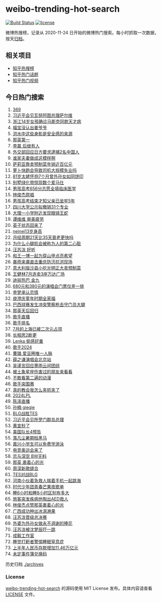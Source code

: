 # weibo-trending-hot-search

[![Build Status](https://github.com/justjavac/weibo-trending-hot-search/workflows/ci/badge.svg?branch=master)](https://github.com/justjavac/weibo-trending-hot-search/actions)
[![license](https://img.shields.io/github/license/justjavac/weibo-trending-hot-search)](https://github.com/justjavac/weibo-trending-hot-search/blob/master/LICENSE)

微博热搜榜，记录从 2020-11-24 日开始的微博热门搜索。每小时抓取一次数据，按天[归档](./archives)。

## 相关项目

- [知乎热搜榜](https://github.com/justjavac/zhihu-trending-top-search)
- [知乎热门话题](https://github.com/justjavac/zhihu-trending-hot-questions)
- [知乎热门视频](https://github.com/justjavac/zhihu-trending-hot-video)

## 今日热门搜索

<!-- BEGIN -->
<!-- 最后更新时间 Sat Jul 13 2024 06:14:11 GMT+0800 (China Standard Time) -->

1. [369](https://s.weibo.com//weibo?q=369&t=31&band_rank=9&Refer=top)
1. [习近平会见瓦努阿图总理萨尔维](https://s.weibo.com//weibo?q=%23%E4%B9%A0%E8%BF%91%E5%B9%B3%E4%BC%9A%E8%A7%81%E7%93%A6%E5%8A%AA%E9%98%BF%E5%9B%BE%E6%80%BB%E7%90%86%E8%90%A8%E5%B0%94%E7%BB%B4%23&Refer=new_time)
1. [浙江14岁女孩确诊马斯克同款天才病](https://s.weibo.com//weibo?q=%23%E6%B5%99%E6%B1%9F14%E5%B2%81%E5%A5%B3%E5%AD%A9%E7%A1%AE%E8%AF%8A%E9%A9%AC%E6%96%AF%E5%85%8B%E5%90%8C%E6%AC%BE%E5%A4%A9%E6%89%8D%E7%97%85%23&t=31&band_rank=1&Refer=top)
1. [福宝没认出姜爷爷](https://s.weibo.com//weibo?q=%23%E7%A6%8F%E5%AE%9D%E6%B2%A1%E8%AE%A4%E5%87%BA%E5%A7%9C%E7%88%B7%E7%88%B7%23&t=31&band_rank=2&Refer=top)
1. [洪水中这些身影是安全感的来源](https://s.weibo.com//weibo?q=%23%E6%B4%AA%E6%B0%B4%E4%B8%AD%E8%BF%99%E4%BA%9B%E8%BA%AB%E5%BD%B1%E6%98%AF%E5%AE%89%E5%85%A8%E6%84%9F%E7%9A%84%E6%9D%A5%E6%BA%90%23&t=31&band_rank=3&Refer=top)
1. [那英第一](https://s.weibo.com//weibo?q=%E9%82%A3%E8%8B%B1%E7%AC%AC%E4%B8%80&t=31&band_rank=1&Refer=top)
1. [李晨 后继有人](https://s.weibo.com//weibo?q=%E6%9D%8E%E6%99%A8%20%E5%90%8E%E7%BB%A7%E6%9C%89%E4%BA%BA&t=31&band_rank=4&Refer=top)
1. [外交部回应日方要求逮捕2名中国人](https://s.weibo.com//weibo?q=%23%E5%A4%96%E4%BA%A4%E9%83%A8%E5%9B%9E%E5%BA%94%E6%97%A5%E6%96%B9%E8%A6%81%E6%B1%82%E9%80%AE%E6%8D%952%E5%90%8D%E4%B8%AD%E5%9B%BD%E4%BA%BA%23&t=31&band_rank=19&Refer=top)
1. [谁家夫妻做成这模样啊](https://s.weibo.com//weibo?q=%23%E8%B0%81%E5%AE%B6%E5%A4%AB%E5%A6%BB%E5%81%9A%E6%88%90%E8%BF%99%E6%A8%A1%E6%A0%B7%E5%95%8A%23&t=31&band_rank=43&Refer=top)
1. [萨莉亚靠卖预制菜年销近百亿元](https://s.weibo.com//weibo?q=%23%E8%90%A8%E8%8E%89%E4%BA%9A%E9%9D%A0%E5%8D%96%E9%A2%84%E5%88%B6%E8%8F%9C%E5%B9%B4%E9%94%80%E8%BF%91%E7%99%BE%E4%BA%BF%E5%85%83%23&t=31&band_rank=8&Refer=top)
1. [萝卜快跑会导致司机大规模失业吗](https://s.weibo.com//weibo?q=%23%E8%90%9D%E5%8D%9C%E5%BF%AB%E8%B7%91%E4%BC%9A%E5%AF%BC%E8%87%B4%E5%8F%B8%E6%9C%BA%E5%A4%A7%E8%A7%84%E6%A8%A1%E5%A4%B1%E4%B8%9A%E5%90%97%23&t=31&band_rank=17&Refer=top)
1. [81岁太姥怀抱7个月曾外孙女如同饼印](https://s.weibo.com//weibo?q=%2381%E5%B2%81%E5%A4%AA%E5%A7%A5%E6%80%80%E6%8A%B17%E4%B8%AA%E6%9C%88%E6%9B%BE%E5%A4%96%E5%AD%99%E5%A5%B3%E5%A6%82%E5%90%8C%E9%A5%BC%E5%8D%B0%23&t=31&band_rank=16&Refer=top)
1. [别墅绿化带惊现数个爱马仕](https://s.weibo.com//weibo?q=%23%E5%88%AB%E5%A2%85%E7%BB%BF%E5%8C%96%E5%B8%A6%E6%83%8A%E7%8E%B0%E6%95%B0%E4%B8%AA%E7%88%B1%E9%A9%AC%E4%BB%95%23&t=31&band_rank=35&Refer=top)
1. [男孩高考656分志愿全填临床医学](https://s.weibo.com//weibo?q=%23%E7%94%B7%E5%AD%A9%E9%AB%98%E8%80%83656%E5%88%86%E5%BF%97%E6%84%BF%E5%85%A8%E5%A1%AB%E4%B8%B4%E5%BA%8A%E5%8C%BB%E5%AD%A6%23&t=31&band_rank=29&Refer=top)
1. [林俊杰原唱](https://s.weibo.com//weibo?q=%E6%9E%97%E4%BF%8A%E6%9D%B0%E5%8E%9F%E5%94%B1&t=31&band_rank=5&Refer=top)
1. [男孩高考结束才知父亲已坐牢5年](https://s.weibo.com//weibo?q=%23%E7%94%B7%E5%AD%A9%E9%AB%98%E8%80%83%E7%BB%93%E6%9D%9F%E6%89%8D%E7%9F%A5%E7%88%B6%E4%BA%B2%E5%B7%B2%E5%9D%90%E7%89%A25%E5%B9%B4%23&t=31&band_rank=18&Refer=top)
1. [四川大学公示拟撤销31个专业](https://s.weibo.com//weibo?q=%23%E5%9B%9B%E5%B7%9D%E5%A4%A7%E5%AD%A6%E5%85%AC%E7%A4%BA%E6%8B%9F%E6%92%A4%E9%94%8031%E4%B8%AA%E4%B8%93%E4%B8%9A%23&t=31&band_rank=15&Refer=top)
1. [大理一小学附近发现眼镜王蛇](https://s.weibo.com//weibo?q=%23%E5%A4%A7%E7%90%86%E4%B8%80%E5%B0%8F%E5%AD%A6%E9%99%84%E8%BF%91%E5%8F%91%E7%8E%B0%E7%9C%BC%E9%95%9C%E7%8E%8B%E8%9B%87%23&t=31&band_rank=39&Refer=top)
1. [谭维维 审美疲劳](https://s.weibo.com//weibo?q=%E8%B0%AD%E7%BB%B4%E7%BB%B4%20%E5%AE%A1%E7%BE%8E%E7%96%B2%E5%8A%B3&t=31&band_rank=12&Refer=top)
1. [英子状态回来了](https://s.weibo.com//weibo?q=%E8%8B%B1%E5%AD%90%E7%8A%B6%E6%80%81%E5%9B%9E%E6%9D%A5%E4%BA%86&t=31&band_rank=43&Refer=top)
1. [neinei13岁身高](https://s.weibo.com//weibo?q=%23neinei13%E5%B2%81%E8%BA%AB%E9%AB%98%23&t=31&band_rank=17&Refer=top)
1. [月经周期21天比35天衰老更快吗](https://s.weibo.com//weibo?q=%23%E6%9C%88%E7%BB%8F%E5%91%A8%E6%9C%9F21%E5%A4%A9%E6%AF%9435%E5%A4%A9%E8%A1%B0%E8%80%81%E6%9B%B4%E5%BF%AB%E5%90%97%23&t=31&band_rank=21&Refer=top)
1. [为什么小腿肌会被称为人的第二心脏](https://s.weibo.com//weibo?q=%23%E4%B8%BA%E4%BB%80%E4%B9%88%E5%B0%8F%E8%85%BF%E8%82%8C%E4%BC%9A%E8%A2%AB%E7%A7%B0%E4%B8%BA%E4%BA%BA%E7%9A%84%E7%AC%AC%E4%BA%8C%E5%BF%83%E8%84%8F%23&t=31&band_rank=29&Refer=top)
1. [汪苏泷 好听](https://s.weibo.com//weibo?q=%E6%B1%AA%E8%8B%8F%E6%B3%B7%20%E5%A5%BD%E5%90%AC&t=31&band_rank=6&Refer=top)
1. [和王一博一起为穿山甲点亮希望](https://s.weibo.com//weibo?q=%23%E5%92%8C%E7%8E%8B%E4%B8%80%E5%8D%9A%E4%B8%80%E8%B5%B7%E4%B8%BA%E7%A9%BF%E5%B1%B1%E7%94%B2%E7%82%B9%E4%BA%AE%E5%B8%8C%E6%9C%9B%23&t=31&band_rank=24&Refer=top)
1. [暴雨来袭直击重庆防汛抗洪现场](https://s.weibo.com//weibo?q=%23%E6%9A%B4%E9%9B%A8%E6%9D%A5%E8%A2%AD%E7%9B%B4%E5%87%BB%E9%87%8D%E5%BA%86%E9%98%B2%E6%B1%9B%E6%8A%97%E6%B4%AA%E7%8E%B0%E5%9C%BA%23&t=31&band_rank=47&Refer=top)
1. [意大利版沙县小吃光明正大卖预制菜](https://s.weibo.com//weibo?q=%23%E6%84%8F%E5%A4%A7%E5%88%A9%E7%89%88%E6%B2%99%E5%8E%BF%E5%B0%8F%E5%90%83%E5%85%89%E6%98%8E%E6%AD%A3%E5%A4%A7%E5%8D%96%E9%A2%84%E5%88%B6%E8%8F%9C%23&t=31&band_rank=10&Refer=top)
1. [王健林7月连卖3座万达广场](https://s.weibo.com//weibo?q=%23%E7%8E%8B%E5%81%A5%E6%9E%977%E6%9C%88%E8%BF%9E%E5%8D%963%E5%BA%A7%E4%B8%87%E8%BE%BE%E5%B9%BF%E5%9C%BA%23&t=31&band_rank=46&Refer=top)
1. [迪丽热巴 金九](https://s.weibo.com//weibo?q=%E8%BF%AA%E4%B8%BD%E7%83%AD%E5%B7%B4%20%E9%87%91%E4%B9%9D&t=31&band_rank=11&Refer=top)
1. [680元和380元的演唱会门票仅差一排](https://s.weibo.com//weibo?q=%23680%E5%85%83%E5%92%8C380%E5%85%83%E7%9A%84%E6%BC%94%E5%94%B1%E4%BC%9A%E9%97%A8%E7%A5%A8%E4%BB%85%E5%B7%AE%E4%B8%80%E6%8E%92%23&t=31&band_rank=23&Refer=top)
1. [李梦承认恋情](https://s.weibo.com//weibo?q=%23%E6%9D%8E%E6%A2%A6%E6%89%BF%E8%AE%A4%E6%81%8B%E6%83%85%23&t=31&band_rank=34&Refer=top)
1. [庾澄庆童年时期全家福](https://s.weibo.com//weibo?q=%23%E5%BA%BE%E6%BE%84%E5%BA%86%E7%AB%A5%E5%B9%B4%E6%97%B6%E6%9C%9F%E5%85%A8%E5%AE%B6%E7%A6%8F%23&t=31&band_rank=31&Refer=top)
1. [巴西球赛发生冲突警察枪击守门员大腿](https://s.weibo.com//weibo?q=%23%E5%B7%B4%E8%A5%BF%E7%90%83%E8%B5%9B%E5%8F%91%E7%94%9F%E5%86%B2%E7%AA%81%E8%AD%A6%E5%AF%9F%E6%9E%AA%E5%87%BB%E5%AE%88%E9%97%A8%E5%91%98%E5%A4%A7%E8%85%BF%23&t=31&band_rank=31&Refer=top)
1. [那英天后回归](https://s.weibo.com//weibo?q=%E9%82%A3%E8%8B%B1%E5%A4%A9%E5%90%8E%E5%9B%9E%E5%BD%92&t=31&band_rank=25&Refer=top)
1. [歌手直播](https://s.weibo.com//weibo?q=%E6%AD%8C%E6%89%8B%E7%9B%B4%E6%92%AD&t=31&band_rank=37&Refer=top)
1. [歌手排名](https://s.weibo.com//weibo?q=%E6%AD%8C%E6%89%8B%E6%8E%92%E5%90%8D&t=31&band_rank=26&Refer=top)
1. [7月的上海已被二次元占领](https://s.weibo.com//weibo?q=%237%E6%9C%88%E7%9A%84%E4%B8%8A%E6%B5%B7%E5%B7%B2%E8%A2%AB%E4%BA%8C%E6%AC%A1%E5%85%83%E5%8D%A0%E9%A2%86%23&t=31&band_rank=7&Refer=top)
1. [长相思2断更](https://s.weibo.com//weibo?q=%E9%95%BF%E7%9B%B8%E6%80%9D2%E6%96%AD%E6%9B%B4&t=31&band_rank=22&Refer=top)
1. [Lenka 偷感好重](https://s.weibo.com//weibo?q=Lenka%20%E5%81%B7%E6%84%9F%E5%A5%BD%E9%87%8D&t=31&band_rank=13&Refer=top)
1. [歌手2024](https://s.weibo.com//weibo?q=%E6%AD%8C%E6%89%8B2024&t=31&band_rank=37&Refer=top)
1. [曹璐 爱豆圈唯一人脉](https://s.weibo.com//weibo?q=%E6%9B%B9%E7%92%90%20%E7%88%B1%E8%B1%86%E5%9C%88%E5%94%AF%E4%B8%80%E4%BA%BA%E8%84%89&t=31&band_rank=14&Refer=top)
1. [薛之谦演唱会北京站](https://s.weibo.com//weibo?q=%E8%96%9B%E4%B9%8B%E8%B0%A6%E6%BC%94%E5%94%B1%E4%BC%9A%E5%8C%97%E4%BA%AC%E7%AB%99&t=31&band_rank=42&Refer=top)
1. [吴谨言回应墨雨云间团综](https://s.weibo.com//weibo?q=%23%E5%90%B4%E8%B0%A8%E8%A8%80%E5%9B%9E%E5%BA%94%E5%A2%A8%E9%9B%A8%E4%BA%91%E9%97%B4%E5%9B%A2%E7%BB%BC%23&t=31&band_rank=26&Refer=top)
1. [被土象星座伤害过的朋友来看看](https://s.weibo.com//weibo?q=%23%E8%A2%AB%E5%9C%9F%E8%B1%A1%E6%98%9F%E5%BA%A7%E4%BC%A4%E5%AE%B3%E8%BF%87%E7%9A%84%E6%9C%8B%E5%8F%8B%E6%9D%A5%E7%9C%8B%E7%9C%8B%23&t=31&band_rank=21&Refer=top)
1. [不敢看第二遍的动漫](https://s.weibo.com//weibo?q=%E4%B8%8D%E6%95%A2%E7%9C%8B%E7%AC%AC%E4%BA%8C%E9%81%8D%E7%9A%84%E5%8A%A8%E6%BC%AB&t=31&band_rank=44&Refer=top)
1. [歌手突围赛](https://s.weibo.com//weibo?q=%E6%AD%8C%E6%89%8B%E7%AA%81%E5%9B%B4%E8%B5%9B&t=31&band_rank=24&Refer=top)
1. [真的教会我怎么夹抓夹了](https://s.weibo.com//weibo?q=%E7%9C%9F%E7%9A%84%E6%95%99%E4%BC%9A%E6%88%91%E6%80%8E%E4%B9%88%E5%A4%B9%E6%8A%93%E5%A4%B9%E4%BA%86&t=31&band_rank=39&Refer=top)
1. [2024LPL](https://s.weibo.com//weibo?q=2024LPL&t=31&band_rank=50&Refer=top)
1. [陈泽直播](https://s.weibo.com//weibo?q=%E9%99%88%E6%B3%BD%E7%9B%B4%E6%92%AD&t=31&band_rank=48&Refer=top)
1. [孙楠 giegie](https://s.weibo.com//weibo?q=%E5%AD%99%E6%A5%A0%20giegie&t=31&band_rank=31&Refer=top)
1. [BLG战胜TES](https://s.weibo.com//weibo?q=%23BLG%E6%88%98%E8%83%9CTES%23&t=31&band_rank=20&Refer=top)
1. [习近平会见所罗门群岛总理](https://s.weibo.com//weibo?q=%23%E4%B9%A0%E8%BF%91%E5%B9%B3%E4%BC%9A%E8%A7%81%E6%89%80%E7%BD%97%E9%97%A8%E7%BE%A4%E5%B2%9B%E6%80%BB%E7%90%86%23&Refer=new_time)
1. [黄宣秒了](https://s.weibo.com//weibo?q=%E9%BB%84%E5%AE%A3%E7%A7%92%E4%BA%86&t=31&band_rank=41&Refer=top)
1. [美国队长4预告](https://s.weibo.com//weibo?q=%23%E7%BE%8E%E5%9B%BD%E9%98%9F%E9%95%BF4%E9%A2%84%E5%91%8A%23&t=31&band_rank=32&Refer=top)
1. [落凡尘暑期档黑马](https://s.weibo.com//weibo?q=%23%E8%90%BD%E5%87%A1%E5%B0%98%E6%9A%91%E6%9C%9F%E6%A1%A3%E9%BB%91%E9%A9%AC%23&t=31&band_rank=48&Refer=top)
1. [嘉兴小学生可以免费学游泳](https://s.weibo.com//weibo?q=%23%E5%98%89%E5%85%B4%E5%B0%8F%E5%AD%A6%E7%94%9F%E5%8F%AF%E4%BB%A5%E5%85%8D%E8%B4%B9%E5%AD%A6%E6%B8%B8%E6%B3%B3%23&t=31&band_rank=50&Refer=top)
1. [电竞奥运会来了](https://s.weibo.com//weibo?q=%23%E7%94%B5%E7%AB%9E%E5%A5%A5%E8%BF%90%E4%BC%9A%E6%9D%A5%E4%BA%86%23&t=31&band_rank=45&Refer=top)
1. [恋与深空 BW无料](https://s.weibo.com//weibo?q=%E6%81%8B%E4%B8%8E%E6%B7%B1%E7%A9%BA%20BW%E6%97%A0%E6%96%99&t=31&band_rank=44&Refer=top)
1. [那英 裹着心的光](https://s.weibo.com//weibo?q=%E9%82%A3%E8%8B%B1%20%E8%A3%B9%E7%9D%80%E5%BF%83%E7%9A%84%E5%85%89&t=31&band_rank=38&Refer=top)
1. [周深新歌缝合](https://s.weibo.com//weibo?q=%23%E5%91%A8%E6%B7%B1%E6%96%B0%E6%AD%8C%E7%BC%9D%E5%90%88%23&t=31&band_rank=33&Refer=top)
1. [TES对战BLG](https://s.weibo.com//weibo?q=%23TES%E5%AF%B9%E6%88%98BLG%23&t=31&band_rank=47&Refer=top)
1. [河南小伙着急救人揣着手机一起跳海](https://s.weibo.com//weibo?q=%23%E6%B2%B3%E5%8D%97%E5%B0%8F%E4%BC%99%E7%9D%80%E6%80%A5%E6%95%91%E4%BA%BA%E6%8F%A3%E7%9D%80%E6%89%8B%E6%9C%BA%E4%B8%80%E8%B5%B7%E8%B7%B3%E6%B5%B7%23&t=31&band_rank=10&Refer=top)
1. [时代少年团青春芒果夜歌单](https://s.weibo.com//weibo?q=%23%E6%97%B6%E4%BB%A3%E5%B0%91%E5%B9%B4%E5%9B%A2%E9%9D%92%E6%98%A5%E8%8A%92%E6%9E%9C%E5%A4%9C%E6%AD%8C%E5%8D%95%23&t=31&band_rank=49&Refer=top)
1. [睡6小时和睡8小时区别有多大](https://s.weibo.com//weibo?q=%23%E7%9D%A16%E5%B0%8F%E6%97%B6%E5%92%8C%E7%9D%A18%E5%B0%8F%E6%97%B6%E5%8C%BA%E5%88%AB%E6%9C%89%E5%A4%9A%E5%A4%A7%23&t=31&band_rank=40&Refer=top)
1. [旅客突发疾病他掏出AED救人](https://s.weibo.com//weibo?q=%23%E6%97%85%E5%AE%A2%E7%AA%81%E5%8F%91%E7%96%BE%E7%97%85%E4%BB%96%E6%8E%8F%E5%87%BAAED%E6%95%91%E4%BA%BA%23&t=31&band_rank=10&Refer=top)
1. [林俊杰点赞那英裹着心的光](https://s.weibo.com//weibo?q=%23%E6%9E%97%E4%BF%8A%E6%9D%B0%E7%82%B9%E8%B5%9E%E9%82%A3%E8%8B%B1%E8%A3%B9%E7%9D%80%E5%BF%83%E7%9A%84%E5%85%89%23&t=31&band_rank=27&Refer=top)
1. [广西成功种出冰淇淋果](https://s.weibo.com//weibo?q=%23%E5%B9%BF%E8%A5%BF%E6%88%90%E5%8A%9F%E7%A7%8D%E5%87%BA%E5%86%B0%E6%B7%87%E6%B7%8B%E6%9E%9C%23&t=31&band_rank=28&Refer=top)
1. [汪苏泷晋级总决赛](https://s.weibo.com//weibo?q=%23%E6%B1%AA%E8%8B%8F%E6%B3%B7%E6%99%8B%E7%BA%A7%E6%80%BB%E5%86%B3%E8%B5%9B%23&t=31&band_rank=27&Refer=top)
1. [外婆为外孙女做永不凋谢的捧花](https://s.weibo.com//weibo?q=%23%E5%A4%96%E5%A9%86%E4%B8%BA%E5%A4%96%E5%AD%99%E5%A5%B3%E5%81%9A%E6%B0%B8%E4%B8%8D%E5%87%8B%E8%B0%A2%E7%9A%84%E6%8D%A7%E8%8A%B1%23&t=31&band_rank=30&Refer=top)
1. [汪苏泷被沈梦辰吓一跳](https://s.weibo.com//weibo?q=%23%E6%B1%AA%E8%8B%8F%E6%B3%B7%E8%A2%AB%E6%B2%88%E6%A2%A6%E8%BE%B0%E5%90%93%E4%B8%80%E8%B7%B3%23&t=31&band_rank=36&Refer=top)
1. [成毅工作室](https://s.weibo.com//weibo?q=%E6%88%90%E6%AF%85%E5%B7%A5%E4%BD%9C%E5%AE%A4&t=31&band_rank=44&Refer=top)
1. [睡觉打鼾者警惕睡眠窒息症](https://s.weibo.com//weibo?q=%23%E7%9D%A1%E8%A7%89%E6%89%93%E9%BC%BE%E8%80%85%E8%AD%A6%E6%83%95%E7%9D%A1%E7%9C%A0%E7%AA%92%E6%81%AF%E7%97%87%23&t=31&band_rank=48&Refer=top)
1. [上半年人民币存款增加11.46万亿元](https://s.weibo.com//weibo?q=%23%E4%B8%8A%E5%8D%8A%E5%B9%B4%E4%BA%BA%E6%B0%91%E5%B8%81%E5%AD%98%E6%AC%BE%E5%A2%9E%E5%8A%A011.46%E4%B8%87%E4%BA%BF%E5%85%83%23&t=31&band_rank=49&Refer=top)
1. [未定事件簿兑换码](https://s.weibo.com//weibo?q=%E6%9C%AA%E5%AE%9A%E4%BA%8B%E4%BB%B6%E7%B0%BF%E5%85%91%E6%8D%A2%E7%A0%81&t=31&band_rank=50&Refer=top)

<!-- END -->

历史归档 [./archives](./archives)

### License

[weibo-trending-hot-search](https://github.com/justjavac/weibo-trending-hot-search) 的源码使用 MIT License
发布。具体内容请查看 [LICENSE](./LICENSE) 文件。
